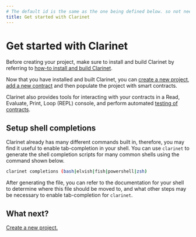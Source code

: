 ```yaml
---
# The default id is the same as the one being defined below. so not needed
title: Get started with Clarinet
---
```


# Get started with Clarinet

Before creating your project, make sure to install and build Clarinet by referring to [how-to install and build Clarinet](how-to-guides/how-to-install-clarinet.md).

Now that you have installed and built Clarinet, you can [create a new project](how-to-guides/how-to-create-new-project.md), [add a new contract](how-to-guides/how-to-add-contract.md) and then populate the project with smart contracts.

Clarinet also provides tools for interacting with your contracts in a Read, Evaluate, Print, Loop (REPL) console, and perform automated [testing of contracts](how-to-guides/how-to-test-contract.md).

## Setup shell completions

Clarinet already has many different commands built in, therefore, you may find it useful to enable tab-completion in your shell. 
You can use `clarinet` to generate the shell completion scripts for many common shells using the command shown below.

```sh
clarinet completions (bash|elvish|fish|powershell|zsh)
```

After generating the file, you can refer to the documentation for your shell to determine where this file should be moved to, and what other steps may be necessary to enable tab-completion for `clarinet`.


## What next?

[Create a new project.](how-to-guides/how-to-create-new-project.md)

